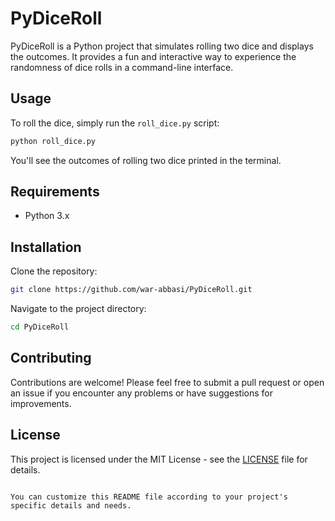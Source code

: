 # PyDiceRoll

PyDiceRoll is a Python project that simulates rolling two dice and displays the outcomes. It provides a fun and interactive way to experience the randomness of dice rolls in a command-line interface.

## Usage

To roll the dice, simply run the `roll_dice.py` script:

```bash
python roll_dice.py
```

You'll see the outcomes of rolling two dice printed in the terminal.

## Requirements

- Python 3.x

## Installation

Clone the repository:

```bash
git clone https://github.com/war-abbasi/PyDiceRoll.git
```

Navigate to the project directory:

```bash
cd PyDiceRoll
```

## Contributing

Contributions are welcome! Please feel free to submit a pull request or open an issue if you encounter any problems or have suggestions for improvements.

## License

This project is licensed under the MIT License - see the [LICENSE](LICENSE) file for details.
```

You can customize this README file according to your project's specific details and needs.
